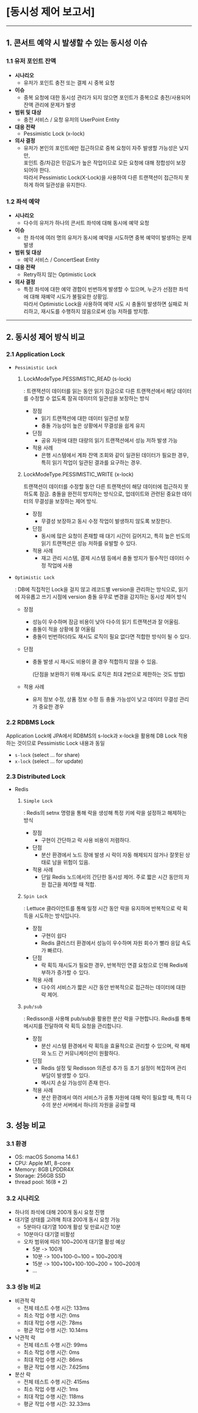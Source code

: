 # [동시성 제어 보고서]

---

## 1. 콘서트 예약 시 발생할 수 있는 동시성 이슈

### 1.1 유저 포인트 잔액
- **시나리오**
    - 유저가 포인트 충전 또는 결제 시 중복 요청
- **이슈**
    - 중복 요청에 대한 동시성 관리가 되지 않으면 포인트가 중복으로 충전/사용되어 잔액 관리에 문제가 발생
- **범위 및 대상**
    - 충전 서비스 / 요청 유저의 UserPoint Entity
- **대응 전략**
    - Pessimistic Lock (x-lock)
- **의사 결정**
    - 유저가 본인의 포인트에만 접근하므로 중복 요청이 자주 발생할 가능성은 낮지만, </br>
      포인트 증/차감은 민감도가 높은 작업이므로 모든 요청에 대해 정합성이 보장 되어야 한다. </br>
      따라서 Pessimistic Lock(X-Lock)을 사용하여 다른 트랜잭션이 접근하지 못하게 하여 일관성을 유지한다.

### 1.2 좌석 예약
- **시나리오**
    - 다수의 유저가 하나의 콘서트 좌석에 대해 동시에 예약 요청
- **이슈**
    - 한 좌석에 여러 명의 유저가 동시에 예약을 시도하면 중복 예약이 발생하는 문제 발생
- **범위 및 대상**
    - 예약 서비스 / ConcertSeat Entity
- **대응 전략**
    - Retry하지 않는 Optimistic Lock
- **의사 결정**
    - 특정 좌석에 대한 예약 경합이 빈번하게 발생할 수 있으며, 누군가 선점한 좌석에 대해 재예약 시도가 불필요한 상황임. </br>
      따라서 Optimistic Lock을 사용하여 예약 시도 시 충돌이 발생하면 실패로 처리하고,
      재시도를 수행하지 않음으로써 성능 저하를 방지함.

---

## 2. 동시성 제어 방식 비교

### 2.1 Application Lock

- `Pessimistic Lock`
    1. LockModeType.PESSIMISTIC_READ (s-lock)

       : 트랜잭션이 데이터를 읽는 동안 읽기 잠금으로 다른 트랜잭션에서 해당 데이터를 수정할 수 없도록 잠궈 데이터의 일관성을 보장하는 방식

        - 장점
            - 읽기 트랜잭션에 대한 데이터 일관성 보장
            - 충돌 가능성이 높은 상황에서 무결성을 쉽게 유지
        - 단점
            - 공유 자원에 대한 대량의 읽기 트랜잭션에서 성능 저하 발생 가능
        - 적용 사례
            - 은행 시스템에서 계좌 잔액 조회와 같이 일관된 데이터가 필요한 경우, 특히 읽기 작업이 일관된 결과를 요구하는 경우.
    2. LockModeType.PESSIMISTIC_WRITE (x-lock)

       트랜잭션이 데이터를 수정할 동안 다른 트랜잭션이 해당 데이터에 접근하지 못하도록 잠금. 충돌을 완전히 방지하는 방식으로, 업데이트와 관련된 중요한 데이터의 무결성을 보장하는 제어 방식.

        - 장점
            - 무결성 보장하고 동시 수정 작업이 발생하지 않도록 보장한다.
        - 단점
            - 동시에 많은 요청이 존재할 때 대기 시간이 길어지고, 특히 높은 빈도의 읽기 트랜잭션은 성능 저하를 유발할 수 있다.
        - 적용 사례
            - 재고 관리 시스템, 결제 시스템 등에서 충돌 방지가 필수적인 데이터 수정 작업에 사용
- `Optimistic Lock`

  : DB에 직접적인 Lock을 걸지 않고 레코드별 version을 관리하는 방식으로,
  읽기에 자유롭고 쓰기 시점에 version 충돌 유무로 변경을 감지하는 동시성 제어 방식

    - 장점
        - 성능이 우수하며 잠금 비용이 낮아 다수의 읽기 트랜잭션과 잘 어울림.
        - 충돌이 적을 상황에 잘 어울림
        - 충돌이 빈번하더라도 재시도 로직이 필요 없다면 적합한 방식이 될 수 있다.
    - 단점
        - 충돌 발생 시 재시도 비용이 클 경우 적합하지 않을 수 있음.

          (단점을 보완하기 위해 재시도 로직은 최대 2번으로 제한하는 것도 방법)

    - 적용 사례
        - 유저 정보 수정, 상품 정보 수정 등 충돌 가능성이 낮고 데이터 무결성 관리가 중요한 경우

### 2.2 RDBMS Lock

Application Lock에 JPA에서 RDBMS의 s-lock과 x-lock을 활용해 DB Lock 적용하는 것이므로 Pessimistic Lock 내용과 동일

- `s-lock` (select … for share)
- `x-lock` (select … for update)


### 2.3 Distributed Lock

- Redis
    1. `Simple Lock`

       : Redis의 setnx 명령을 통해 락을 생성해 특정 키에 락을 설정하고 해제하는 방식

        - 장점
            - 구현이 간단하고 락 사용 비용이 저렴하다.
        - 단점
            - 분산 환경에서 노드 장애 발생 시 락이 자동 해제되지 않거나 잘못된 상태로 남을 위험이 있음.
        - 적용 사례
            - 단일 Redis 노드에서의 간단한 동시성 제어. 주로 짧은 시간 동안의 자원 접근을 제어할 때 적합.
    2. `Spin Lock`

       : Lettuce 클라이언트를 통해 일정 시간 동안 락을 유지하며 반복적으로 락 획득을 시도하는 방식입니다.

        - 장점
            - 구현이 쉽다
            - Redis 클러스터 환경에서 성능이 우수하며 자원 회수가 빨라 응답 속도가 빠르다.
        - 단점
            - 락 획득 재시도가 필요한 경우, 반복적인 연결 요청으로 인해 Redis에 부하가 증가할 수 있다.
        - 적용 사례
            - 다수의 서비스가 짧은 시간 동안 반복적으로 접근하는 데이터에 대한 락 제어.
    3. `pub/sub`

       : Redisson을 사용해 pub/sub을 활용한 분산 락을 구현합니다. Redis를 통해 메시지를 전달하여 락 획득 요청을 관리합니다.

        - 장점
            - 분산 시스템 환경에서 락 획득을 효율적으로 관리할 수 있으며, 락 해제와 노드 간 커뮤니케이션이 원활하다.
        - 단점
            - Redis 설정 및 Redisson 의존성 추가 등 초기 설정이 복잡하며 관리 부담이 발생할 수 있다.
            - 메시지 손실 가능성이 존재 한다.
        - 적용 사례
            - 분산 환경에서 여러 서비스가 공통 자원에 대해 락이 필요할 때,
              특히 다수의 분산 서버에서 하나의 자원을 공유할 때

## 3. 성능 비교

### 3.1 환경
- OS: macOS Sonoma 14.6.1
- CPU: Apple M1, 8-core
- Memory: 8GB LPDDR4X
- Storage: 256GB SSD
- thread pool: 16(8 * 2)

### 3.2 시나리오
- 하나의 좌석에 대해 200개 동시 요청 진행
- 대기열 상태를 고려해 최대 200개 동시 요청 가능
    - 5분마다 대기열 100개 활성 및 만료시간 10분
    - 10분마다 대기열 비활성
    - 오차 범위에 따라 100~200개 대기열 활성 예상
        - 5분 -> 100개
        - 10분 -> 100+100-0~100 = 100~200개
        - 15분 -> 100+100+100-100~200 = 100~200개
        - ...

### 3.3 성능 비교

- 비관적 락
  - 전체 테스트 수행 시간: 133ms
  - 최소 작업 수행 시간: 0ms
  - 최대 작업 수행 시간: 78ms
  - 평균 작업 수행 시간: 10.14ms
- 낙관적 락
  - 전체 테스트 수행 시간: 99ms
  - 최소 작업 수행 시간: 0ms
  - 최대 작업 수행 시간: 86ms
  - 평균 작업 수행 시간: 7.625ms
- 분산 락
  - 전체 테스트 수행 시간: 415ms
  - 최소 작업 수행 시간: 1ms
  - 최대 작업 수행 시간: 118ms
  - 평균 작업 수행 시간: 32.33ms
